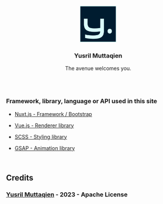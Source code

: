 <br/>
<div align="center">
  <img src="public/favicon.svg" alt="Logo" width="100" height="100">

  <h3 align="center">Yusril Muttaqien</h3>

  <p align="center">
    The avenue welcomes you.
  </p>
</div>
<br/>

<br/>

### Framework, library, language or API used in this site

- [Nuxt.js - Framework / Bootstrap](https://nuxt.com)

- [Vue.js - Renderer library](https://vuejs.org)

- [SCSS - Styling library](https://sass-lang.com)

- [GSAP - Animation library](https://greensock.com/gsap/)

<br/>

## Credits

### <a href="https://github.com/yusrmuttaqien">Yusril Muttaqien</a> - 2023 - Apache License
